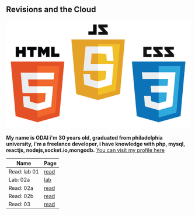 ## Revisions and the Cloud

![img](assesst/logo.png)


**My name is ODAI i'm 30 years old, graduated from philadelphia university, i'm a freelance developer, i have knowledge with php, mysql, reactjs, nodejs,socket.io,mongodb.** [You can visit my profile here](https://github.com/odai1990)


| Name          |            Page       |
| ------------- | ------------- |
| Read: lab 01 | [read](Read_lab01.md) |
| Lab: 02a | [lab](Lab_02a.md) |
| Read: 02a | [read](Read_02a.md) |
| Read: 02b | [read](Read_02b.md) |
| Read: 03 | [read](Read_03.md) |




